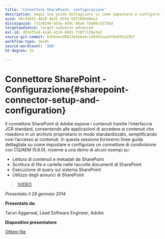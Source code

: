 ```yaml
---
title: 'Connettore SharePoint: configurazione'
description: Segui una guida dettagliata su come impostare e configurare un connettore Share con CQ/AEM (5.6.0) e una demo con alcuni esempi. Il connettore SharePoint di Adobe espone i contenuti tramite l’interfaccia JCR standard, consentendo alle applicazioni di accedere ai contenuti che risiedono in un archivio proprietario in modo standardizzato, semplificando così l’accesso ai contenuti.
uuid: 48c54652-4816-4e31-933d-5d710db40ba3
discoiquuid: 731a0196-b5da-459c-96a6-7da08cd3756d
targetaudience: target-audience advanced
exl-id: db54f5e6-41ab-4319-80d1-710f712be3a2
source-git-commit: 6d504ea3091265bba4c1d9d91ea3d704455a195f
workflow-type: tm+mt
source-wordcount: '160'
ht-degree: 1%

---
```


# Connettore SharePoint - Configurazione{#sharepoint-connector-setup-and-configuration}

Il connettore SharePoint di Adobe espone i contenuti tramite l’interfaccia JCR standard, consentendo alle applicazioni di accedere ai contenuti che risiedono in un archivio proprietario in modo standardizzato, semplificando così l’accesso ai contenuti. In questa sessione forniremo linee guida dettagliate su come impostare e configurare un connettore di condivisione con CQ/AEM (5.6.0), insieme a una demo di alcuni esempi su:

* Lettura di contenuti e metadati da SharePoint
* Scrittura di file e cartelle nelle raccolte documenti di SharePoint
* Esecuzione di query sul sistema SharePoint
* Utilizzo degli annunci di SharePoint

>[!VIDEO](https://video.tv.adobe.com/v/19525/?quality=9)

*Presentato il 29 gennaio 2014*

**Presentato da:**

Tarun Aggarwal, Lead Software Engineer, Adobe

**Diapositive presentatore**

[Ottieni file](assets/cq-gems-sharepoint-connector.pdf)
<!--
[Get back to the Overview](https://helpx.adobe.com/experience-manager/kt/eseminars/gems/aem-index.html)
-->
